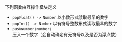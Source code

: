 下列函数由互操作模块定义
* `popFloat() -> Number`
  以小数形式读取最早的数字
* `popInt() -> Number`
  以有符号整数形式读取最早的数字
* `pushNumber(Number)`
  压入一个数字（会自动确定有无符号以及是否为浮点数）
  